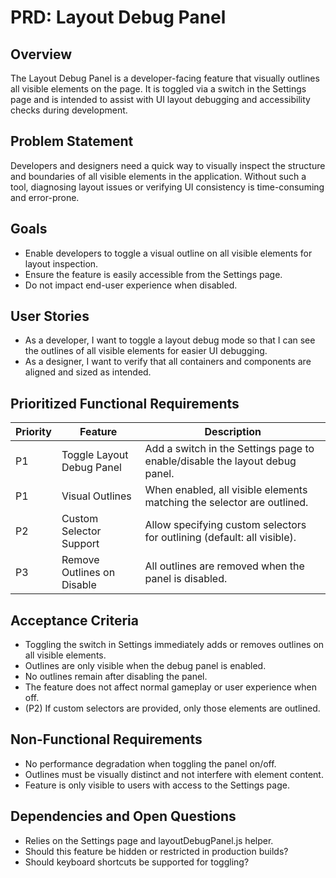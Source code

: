 # PRD: Layout Debug Panel

## Overview

The Layout Debug Panel is a developer-facing feature that visually outlines all visible elements on the page. It is toggled via a switch in the Settings page and is intended to assist with UI layout debugging and accessibility checks during development.

## Problem Statement

Developers and designers need a quick way to visually inspect the structure and boundaries of all visible elements in the application. Without such a tool, diagnosing layout issues or verifying UI consistency is time-consuming and error-prone.

## Goals

- Enable developers to toggle a visual outline on all visible elements for layout inspection.
- Ensure the feature is easily accessible from the Settings page.
- Do not impact end-user experience when disabled.

## User Stories

- As a developer, I want to toggle a layout debug mode so that I can see the outlines of all visible elements for easier UI debugging.
- As a designer, I want to verify that all containers and components are aligned and sized as intended.

## Prioritized Functional Requirements

| Priority | Feature                    | Description                                                                 |
| -------- | -------------------------- | --------------------------------------------------------------------------- |
| P1       | Toggle Layout Debug Panel  | Add a switch in the Settings page to enable/disable the layout debug panel. |
| P1       | Visual Outlines            | When enabled, all visible elements matching the selector are outlined.      |
| P2       | Custom Selector Support    | Allow specifying custom selectors for outlining (default: all visible).     |
| P3       | Remove Outlines on Disable | All outlines are removed when the panel is disabled.                        |

## Acceptance Criteria

- Toggling the switch in Settings immediately adds or removes outlines on all visible elements.
- Outlines are only visible when the debug panel is enabled.
- No outlines remain after disabling the panel.
- The feature does not affect normal gameplay or user experience when off.
- (P2) If custom selectors are provided, only those elements are outlined.

## Non-Functional Requirements

- No performance degradation when toggling the panel on/off.
- Outlines must be visually distinct and not interfere with element content.
- Feature is only visible to users with access to the Settings page.

## Dependencies and Open Questions

- Relies on the Settings page and layoutDebugPanel.js helper.
- Should this feature be hidden or restricted in production builds?
- Should keyboard shortcuts be supported for toggling?
